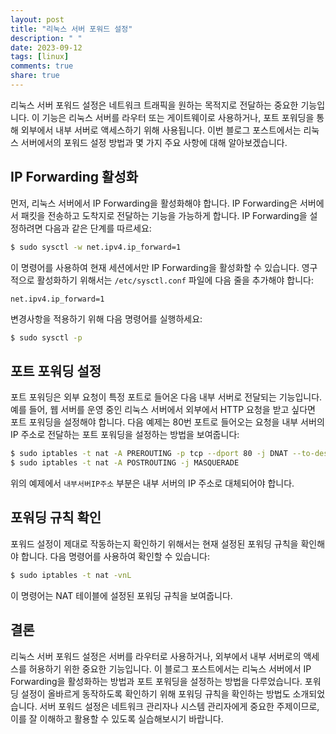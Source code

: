 ```yaml
---
layout: post
title: "리눅스 서버 포워드 설정"
description: " "
date: 2023-09-12
tags: [linux]
comments: true
share: true
---
```


리눅스 서버 포워드 설정은 네트워크 트래픽을 원하는 목적지로 전달하는 중요한 기능입니다. 이 기능은 리눅스 서버를 라우터 또는 게이트웨이로 사용하거나, 포트 포워딩을 통해 외부에서 내부 서버로 액세스하기 위해 사용됩니다. 이번 블로그 포스트에서는 리눅스 서버에서의 포워드 설정 방법과 몇 가지 주요 사항에 대해 알아보겠습니다.

## IP Forwarding 활성화

먼저, 리눅스 서버에서 IP Forwarding을 활성화해야 합니다. IP Forwarding은 서버에서 패킷을 전송하고 도착지로 전달하는 기능을 가능하게 합니다. IP Forwarding을 설정하려면 다음과 같은 단계를 따르세요:

```bash
$ sudo sysctl -w net.ipv4.ip_forward=1
```

이 명령어를 사용하여 현재 세션에서만 IP Forwarding을 활성화할 수 있습니다. 영구적으로 활성화하기 위해서는 `/etc/sysctl.conf` 파일에 다음 줄을 추가해야 합니다:

```
net.ipv4.ip_forward=1
```

변경사항을 적용하기 위해 다음 명령어를 실행하세요:

```bash
$ sudo sysctl -p
```

## 포트 포워딩 설정

포트 포워딩은 외부 요청이 특정 포트로 들어온 다음 내부 서버로 전달되는 기능입니다. 예를 들어, 웹 서버를 운영 중인 리눅스 서버에서 외부에서 HTTP 요청을 받고 싶다면 포트 포워딩을 설정해야 합니다. 다음 예제는 80번 포트로 들어오는 요청을 내부 서버의 IP 주소로 전달하는 포트 포워딩을 설정하는 방법을 보여줍니다:

```bash
$ sudo iptables -t nat -A PREROUTING -p tcp --dport 80 -j DNAT --to-destination 내부서버IP주소:80
$ sudo iptables -t nat -A POSTROUTING -j MASQUERADE
```

위의 예제에서 `내부서버IP주소` 부분은 내부 서버의 IP 주소로 대체되어야 합니다.

## 포워딩 규칙 확인

포워드 설정이 제대로 작동하는지 확인하기 위해서는 현재 설정된 포워딩 규칙을 확인해야 합니다. 다음 명령어를 사용하여 확인할 수 있습니다:

```bash
$ sudo iptables -t nat -vnL
```

이 명령어는 NAT 테이블에 설정된 포워딩 규칙을 보여줍니다.

## 결론

리눅스 서버 포워드 설정은 서버를 라우터로 사용하거나, 외부에서 내부 서버로의 액세스를 허용하기 위한 중요한 기능입니다. 이 블로그 포스트에서는 리눅스 서버에서 IP Forwarding을 활성화하는 방법과 포트 포워딩을 설정하는 방법을 다루었습니다. 포워딩 설정이 올바르게 동작하도록 확인하기 위해 포워딩 규칙을 확인하는 방법도 소개되었습니다. 서버 포워드 설정은 네트워크 관리자나 시스템 관리자에게 중요한 주제이므로, 이를 잘 이해하고 활용할 수 있도록 실습해보시기 바랍니다.